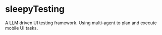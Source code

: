 # sleepyTesting
A LLM driven UI testing framework. Using multi-agent to plan and execute mobile UI tasks.
